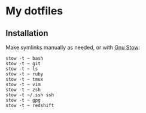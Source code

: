 # My dotfiles

## Installation

Make symlinks manually as needed, or with
[Gnu Stow](https://www.gnu.org/software/stow/):

```
stow -t ~ bash
stow -t ~ git
stow -t ~ ls
stow -t ~ ruby
stow -t ~ tmux
stow -t ~ vim
stow -t ~ zsh
stow -t ~/.ssh ssh
stow -t ~ gpg
stow -t ~ redshift
```